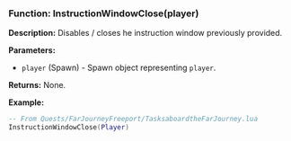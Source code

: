 ### Function: InstructionWindowClose(player)

**Description:**
Disables / closes he instruction window previously provided.

**Parameters:**
- `player` (Spawn) - Spawn object representing `player`.

**Returns:** None.

**Example:**

```lua
-- From Quests/FarJourneyFreeport/TasksaboardtheFarJourney.lua
InstructionWindowClose(Player)
```
